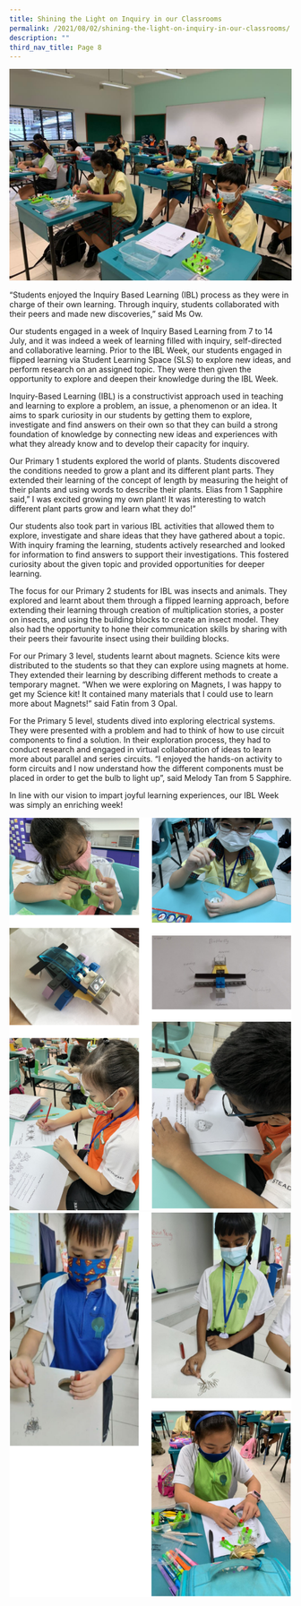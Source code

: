 ```yaml
---
title: Shining the Light on Inquiry in our Classrooms
permalink: /2021/08/02/shining-the-light-on-inquiry-in-our-classrooms/
description: ""
third_nav_title: Page 8
---
```

<img src="/images/P5-IBL-Science-7-2.jpeg">
<p>“Students enjoyed the Inquiry Based Learning (IBL) process as they were in charge of their own learning. Through inquiry, students collaborated with their peers and made new discoveries,” said Ms Ow.&nbsp;</p>
<p>Our students engaged in a week of Inquiry Based Learning from 7 to 14 July, and it was indeed a week of learning filled with inquiry, self-directed and collaborative learning. Prior to the IBL Week, our students engaged in flipped learning via Student Learning Space (SLS) to explore new ideas, and perform research on an assigned topic. They were then given the opportunity to explore and deepen their knowledge during the IBL Week.&nbsp;</p>
<p>Inquiry-Based Learning (IBL) is a constructivist approach used in teaching and learning to explore a problem, an issue, a phenomenon or an idea. It aims to spark curiosity in our students by getting them to explore, investigate and find answers on their own so that they can build a strong foundation of knowledge by connecting new ideas and experiences with what they already know and to develop their capacity for inquiry.&nbsp;</p>
<p>Our Primary 1 students explored the world of plants. Students discovered the conditions needed to grow a plant and its different plant parts. They extended their learning of the concept of length by measuring the height of their plants and using words to describe their plants. Elias from 1 Sapphire said,” I was excited growing my own plant! It was interesting to watch different plant parts grow and learn what they do!”&nbsp;</p>
<p>Our students also took part in various IBL activities that allowed them to explore, investigate and share ideas that they have gathered about a topic. With inquiry framing the learning, students actively researched and looked for information to find answers to support their investigations. This fostered curiosity about the given topic and provided opportunities for deeper learning.</p>
<p>The focus for our Primary 2 students for IBL was insects and animals. They explored and learnt about them through a flipped learning approach, before extending their learning through creation of multiplication stories, a poster on insects, and using the building blocks to create an insect model. They also had the opportunity to hone their communication skills by sharing with their peers their favourite insect using their building blocks.&nbsp;</p>
<p>For our Primary 3 level, students learnt about magnets. Science kits were distributed to the students so that they can explore using magnets at home. They extended their learning by describing different methods to create a temporary magnet. “When we were exploring on Magnets, I was happy to get my Science kit! It contained many materials that I could use to learn more about Magnets!” said Fatin from 3 Opal.&nbsp;</p>
<p>For the Primary 5 level, students dived into exploring electrical systems. They were presented with a problem and had to think of how to use circuit components to find a solution. In their exploration process, they had to conduct research and engaged in virtual collaboration of ideas to learn more about parallel and series circuits. “I enjoyed the hands-on activity to form circuits and I now understand how the different components must be placed in order to get the bulb to light up”, said Melody Tan from 5 Sapphire.</p>
<p>In line with our vision to impart joyful learning experiences, our IBL Week was simply an enriching week!</p>
<img src="/images/light1.png"><br>
<img src="/images/light2.png">